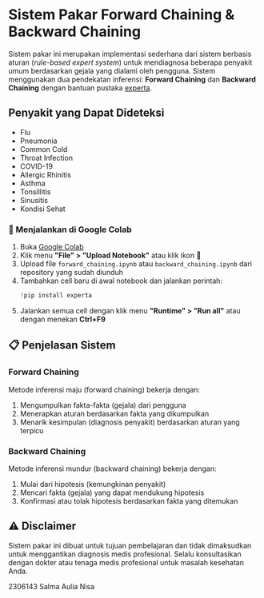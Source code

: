 # Sistem Pakar Forward Chaining & Backward Chaining

Sistem pakar ini merupakan implementasi sederhana dari sistem berbasis aturan (*rule-based expert system*) untuk mendiagnosa beberapa penyakit umum berdasarkan gejala yang dialami oleh pengguna. Sistem menggunakan dua pendekatan inferensi: **Forward Chaining** dan **Backward Chaining** dengan bantuan pustaka [experta](https://github.com/noxdafox/experta).

## Penyakit yang Dapat Dideteksi

- Flu
- Pneumonia
- Common Cold
- Throat Infection
- COVID-19
- Allergic Rhinitis
- Asthma
- Tonsillitis
- Sinusitis
- Kondisi Sehat

### 🚀 Menjalankan di Google Colab

1. Buka [Google Colab](https://colab.research.google.com)
2. Klik menu **"File" > "Upload Notebook"** atau klik ikon 📁 
3. Upload file `forward_chaining.ipynb` atau `backward_chaining.ipynb` dari repository yang sudah diunduh
4. Tambahkan cell baru di awal notebook dan jalankan perintah:
   ```python
   !pip install experta
   ```
5. Jalankan semua cell dengan klik menu **"Runtime" > "Run all"** atau dengan menekan **Ctrl+F9**

## 📋 Penjelasan Sistem

### Forward Chaining
Metode inferensi maju (forward chaining) bekerja dengan:
1. Mengumpulkan fakta-fakta (gejala) dari pengguna
2. Menerapkan aturan berdasarkan fakta yang dikumpulkan
3. Menarik kesimpulan (diagnosis penyakit) berdasarkan aturan yang terpicu

### Backward Chaining
Metode inferensi mundur (backward chaining) bekerja dengan:
1. Mulai dari hipotesis (kemungkinan penyakit)
2. Mencari fakta (gejala) yang dapat mendukung hipotesis
3. Konfirmasi atau tolak hipotesis berdasarkan fakta yang ditemukan

## ⚠️ Disclaimer

Sistem pakar ini dibuat untuk tujuan pembelajaran dan tidak dimaksudkan untuk menggantikan diagnosis medis profesional. Selalu konsultasikan dengan dokter atau tenaga medis profesional untuk masalah kesehatan Anda.

2306143 Salma Aulia Nisa
